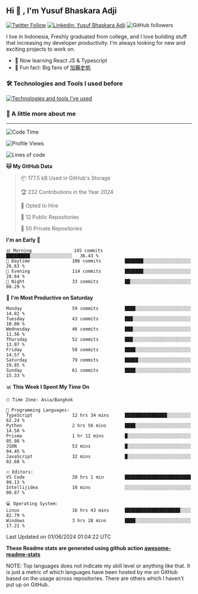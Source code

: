 ## Hi 👋 , I'm Yusuf Bhaskara Adji

[![Twitter Follow](https://img.shields.io/twitter/follow/frelein_asli?label=Follow)](https://twitter.com/intent/follow?screen_name=frelein_asli)
[![Linkedin: Yusuf Bhaskara Adji](https://img.shields.io/badge/-yusufadji-blue?style=flat-square&logo=Linkedin&logoColor=white&link=https://www.linkedin.com/in/yusuf-bhaskara-adji/)](https://www.linkedin.com/in/yusuf-bhaskara-adji/)
![GitHub followers](https://img.shields.io/github/followers/yusufadji?label=Follow&style=social)

I live in Indonesia, Freshly graduated from college, and I love building stuff that increasing my developer productivity. I'm always looking for new and exciting projects to work on.

- 🌱 Now learning React JS & Typescript
- 🐻 Fun fact: Big fans of [加藤史帆](https://www.instagram.com/katoshi.official/)

### 🛠️ Technologies and Tools I used before

[![Technologies and tools I've used](https://skillicons.dev/icons?i=html,css,js,ts,php,python,kotlin,tailwind,bootstrap,next,express,sequelize,mysql,prisma,firebase,vercel,vscode,androidstudio,bash,git,postman,figma,docker,linux&perline=12)](#)

### 🐣 A little more about me

---

<!--START_SECTION:waka-->
![Code Time](http://img.shields.io/badge/Code%20Time-1%2C034%20hrs%2029%20mins-blue)

![Profile Views](http://img.shields.io/badge/Profile%20Views-15-blue)

![Lines of code](https://img.shields.io/badge/From%20Hello%20World%20I%27ve%20Written-65.1%20thousand%20lines%20of%20code-blue)

**🐱 My GitHub Data** 

> 📦 177.5 kB Used in GitHub's Storage 
 > 
> 🏆 232 Contributions in the Year 2024
 > 
> 💼 Opted to Hire
 > 
> 📜 12 Public Repositories 
 > 
> 🔑 50 Private Repositories 
 > 
**I'm an Early 🐤** 

```text
🌞 Morning                145 commits         █████████░░░░░░░░░░░░░░░░   36.43 % 
🌆 Daytime                106 commits         ███████░░░░░░░░░░░░░░░░░░   26.63 % 
🌃 Evening                114 commits         ███████░░░░░░░░░░░░░░░░░░   28.64 % 
🌙 Night                  33 commits          ██░░░░░░░░░░░░░░░░░░░░░░░   08.29 % 
```
📅 **I'm Most Productive on Saturday** 

```text
Monday                   59 commits          ████░░░░░░░░░░░░░░░░░░░░░   14.82 % 
Tuesday                  43 commits          ███░░░░░░░░░░░░░░░░░░░░░░   10.80 % 
Wednesday                46 commits          ███░░░░░░░░░░░░░░░░░░░░░░   11.56 % 
Thursday                 52 commits          ███░░░░░░░░░░░░░░░░░░░░░░   13.07 % 
Friday                   58 commits          ████░░░░░░░░░░░░░░░░░░░░░   14.57 % 
Saturday                 79 commits          █████░░░░░░░░░░░░░░░░░░░░   19.85 % 
Sunday                   61 commits          ████░░░░░░░░░░░░░░░░░░░░░   15.33 % 
```


📊 **This Week I Spent My Time On** 

```text
🕑︎ Time Zone: Asia/Bangkok

💬 Programming Languages: 
TypeScript               12 hrs 34 mins      ████████████████░░░░░░░░░   62.24 % 
Python                   2 hrs 56 mins       ████░░░░░░░░░░░░░░░░░░░░░   14.58 % 
Prisma                   1 hr 12 mins        █░░░░░░░░░░░░░░░░░░░░░░░░   05.98 % 
JSON                     53 mins             █░░░░░░░░░░░░░░░░░░░░░░░░   04.45 % 
JavaScript               32 mins             █░░░░░░░░░░░░░░░░░░░░░░░░   02.68 % 

🔥 Editors: 
VS Code                  20 hrs 1 min        █████████████████████████   99.13 % 
Intellijidea             10 mins             ░░░░░░░░░░░░░░░░░░░░░░░░░   00.87 % 

💻 Operating System: 
Linux                    16 hrs 43 mins      █████████████████████░░░░   82.79 % 
Windows                  3 hrs 28 mins       ████░░░░░░░░░░░░░░░░░░░░░   17.21 % 
```


 Last Updated on 01/06/2024 01:04:22 UTC
<!--END_SECTION:waka-->

**These Readme stats are generated using github action [awesome-readme-stats](https://github.com/anmol098/waka-readme-stats)**

NOTE: Top languages does not indicate my skill level or anything like that. It is just a metric of which languages have been hosted by me on GitHub based on the usage across repositories. There are others which I haven't put up on GitHub.
